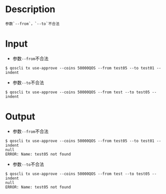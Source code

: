 # Description
```
参数`--from`，`--to`不合法
```
# Input
- 参数`--from`不合法
```
$ qoscli tx use-approve --coins 50000QOS --from test05 --to test01 --indent
```
- 参数`--to`不合法
```
$ qoscli tx use-approve --coins 50000QOS --from test --to test05 --indent
```
# Output
- 参数`--from`不合法
```
$ qoscli tx use-approve --coins 50000QOS --from test05 --to test01 --indent
null
ERROR: Name: test05 not found
```
- 参数`--to`不合法
```
$ qoscli tx use-approve --coins 50000QOS --from test --to test05 --indent
null
ERROR: Name: test05 not found
```